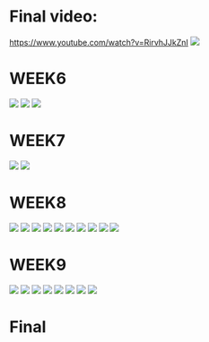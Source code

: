 # Final video: 

https://www.youtube.com/watch?v=RirvhJJkZnI
![](https://github.com/Yvonne202202/Creative-Making-Advanced-Physical-Computing/blob/main/images/final.jpg)

# WEEK6
![](https://github.com/Yvonne202202/Creative-Making-Advanced-Physical-Computing/blob/main/images/week6-1.jpg)
![](https://github.com/Yvonne202202/Creative-Making-Advanced-Physical-Computing/blob/main/images/week6-2.jpg)
![](https://github.com/Yvonne202202/Creative-Making-Advanced-Physical-Computing/blob/main/images/User%20Experience%20Process.png)

# WEEK7
![](https://github.com/Yvonne202202/Creative-Making-Advanced-Physical-Computing/blob/main/images/week7.png)
![](https://github.com/Yvonne202202/Creative-Making-Advanced-Physical-Computing/blob/main/images/7-2.png)


# WEEK8
![](https://github.com/Yvonne202202/Creative-Making-Advanced-Physical-Computing/blob/main/images/week8.jpg)
![](https://github.com/Yvonne202202/Creative-Making-Advanced-Physical-Computing/blob/main/images/week8-2.jpg)
![](https://github.com/Yvonne202202/Creative-Making-Advanced-Physical-Computing/blob/main/images/week8-3.jpg)
![](https://github.com/Yvonne202202/Creative-Making-Advanced-Physical-Computing/blob/main/images/week8-4.pic.jpg)
![](https://github.com/Yvonne202202/Creative-Making-Advanced-Physical-Computing/blob/main/images/8-5.jpg)
![](https://github.com/Yvonne202202/Creative-Making-Advanced-Physical-Computing/blob/main/images/8-6.jpg)
![](https://github.com/Yvonne202202/Creative-Making-Advanced-Physical-Computing/blob/main/images/8-7.jpg)
![](https://github.com/Yvonne202202/Creative-Making-Advanced-Physical-Computing/blob/main/images/8-8.jpg)
![](https://github.com/Yvonne202202/Creative-Making-Advanced-Physical-Computing/blob/main/images/8-9.jpg)
![](https://github.com/Yvonne202202/Creative-Making-Advanced-Physical-Computing/blob/main/images/8-10.jpg)

# WEEK9
![](https://github.com/Yvonne202202/Creative-Making-Advanced-Physical-Computing/blob/main/images/9-1.jpg)
![](https://github.com/Yvonne202202/Creative-Making-Advanced-Physical-Computing/blob/main/images/9-2.jpg)
![](https://github.com/Yvonne202202/Creative-Making-Advanced-Physical-Computing/blob/main/images/9-3.jpg)
![](https://github.com/Yvonne202202/Creative-Making-Advanced-Physical-Computing/blob/main/images/9-4.jpg)
![](https://github.com/Yvonne202202/Creative-Making-Advanced-Physical-Computing/blob/main/images/9-5.jpg)
![](https://github.com/Yvonne202202/Creative-Making-Advanced-Physical-Computing/blob/main/images/9-6.jpg)
![](https://github.com/Yvonne202202/Creative-Making-Advanced-Physical-Computing/blob/main/images/9-7.jpg)
![](https://github.com/Yvonne202202/Creative-Making-Advanced-Physical-Computing/blob/main/images/final2.jpg)
![]()
![]()
![]()
![]()
![]()

# Final



